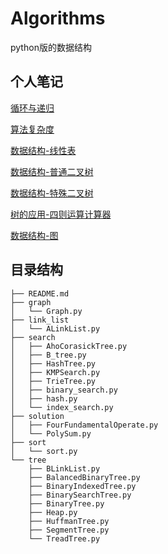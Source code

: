 # Algorithms
python版的数据结构

## 个人笔记

[循环与递归](http://www.citisy.site/posts/47258.html)

[算法复杂度](http://www.citisy.site/posts/30614.html)

[数据结构-线性表](http://www.citisy.site/posts/38337.html)

[数据结构-普通二叉树](http://www.citisy.site/posts/47120.html)

[数据结构-特殊二叉树](http://www.citisy.site/posts/1307.html)

[树的应用-四则运算计算器](http://www.citisy.site/posts/24487.html)

[数据结构-图](http://www.citisy.site/posts/41634.html)

## 目录结构

```
├── README.md
├── graph
│   └── Graph.py
├── link_list
│   └── ALinkList.py
├── search
│   ├── AhoCorasickTree.py
│   ├── B_tree.py
│   ├── HashTree.py
│   ├── KMPSearch.py
│   ├── TrieTree.py
│   ├── binary_search.py
│   ├── hash.py
│   └── index_search.py
├── solution
│   ├── FourFundamentalOperate.py
│   └── PolySum.py
├── sort
│   └── sort.py
└── tree
    ├── BLinkList.py
    ├── BalancedBinaryTree.py
    ├── BinaryIndexedTree.py
    ├── BinarySearchTree.py
    ├── BinaryTree.py
    ├── Heap.py
    ├── HuffmanTree.py
    ├── SegmentTree.py
    └── TreadTree.py
```


